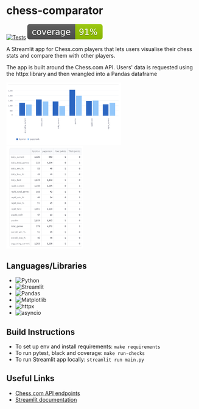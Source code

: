 # chess-comparator
[![Tests](https://github.com/FloatingBrioche/chess-comparator/actions/workflows/tests.yaml/badge.svg)](https://github.com/FloatingBrioche/chess-comparator/actions/workflows/tests.yaml)
[![Coverage](https://github.com/FloatingBrioche/chess-comparator/blob/main/docs/coverage.svg)](https://github.com/FloatingBrioche/chess-comparator/blob/main/docs/coverage.txt)

A Streamlit app for Chess.com players that lets users visualise their chess stats and compare them with other players.

The app is built around the Chess.com API. Users' data is requested using the httpx library and then wrangled into a Pandas dataframe

<img src="https://github.com/FloatingBrioche/chess-comparator/blob/main/docs/chess_comparator_bar.png" width="60%" height="60%" alt="Example bar chart comparison">

<img src="https://github.com/FloatingBrioche/chess-comparator/blob/main/docs/chess_comparator_table.png" width="40%" height="40%" alt="Example table  comparison">

## Languages/Libraries

- ![Python](https://img.shields.io/badge/python-3670A0?style=for-the-badge&logo=python&logoColor=ffdd54)
- ![Streamlit](https://img.shields.io/badge/-Streamlit-FF4B4B?style=flat&logo=streamlit&logoColor=white)
- ![Pandas](https://img.shields.io/badge/Pandas-150458?logo=pandas&logoColor=fff)
- ![Matplotlib](https://custom-icon-badges.demolab.com/badge/Matplotlib-71D291?logo=matplotlib&logoColor=fff)
- ![httpx](https://img.shields.io/badge/httpx-v.0.28.1-blue)
- ![asyncio](https://img.shields.io/badge/asyncio-v.3.4.3-blue)

## Build Instructions

- To set up env and install requirements: `make requirements`
- To run pytest, black and coverage: `make run-checks`
- To run Streamlit app locally: `streamlit run main.py`

## Useful Links

- [Chess.com API endpoints](https://www.chess.com/news/view/published-data-api)
- [Streamlit documentation](https://docs.streamlit.io/get-started)
